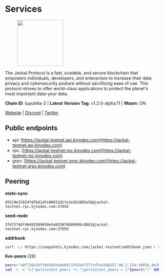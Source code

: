 # Services

<figure><img src="https://raw.githubusercontent.com/kj89/testnet_manuals/main/pingpub/logos/jackal.png" width="150" alt=""><figcaption></figcaption></figure>

The Jackal Protocol is a fast, scalable, and secure blockchain that empowers  individuals, developers, and enterprises to increase their data privacy and  cybersecurity posture without sacrificing ease of use. This protocol strives  to offer world-class applications to protect the planet's most important data–your data.

**Chain ID**: lupulella-2 | **Latest Version Tag**: v1.2.0-alpha.11 | **Wasm**: ON

[Website](https://jackalprotocol.com) | [Discord](https://discord.com/invite/5GKym3p6rj) | [Twitter](https://twitter.com/Jackal_Protocol)


## Public endpoints

* api: [https://jackal-testnet.api.kjnodes.com](https://jackal-testnet.api.kjnodes.com)
* rpc: [https://jackal-testnet.rpc.kjnodes.com](https://jackal-testnet.rpc.kjnodes.com)
* grpc: [https://jackal-testnet.grpc.kjnodes.com](https://jackal-testnet.grpc.kjnodes.com)

## Peering

**state-sync**

```text
d5519e378247dfb61dfe90652d1fe3e2b3005a5b@jackal-testnet.rpc.kjnodes.com:37656
```

**seed-node**

```text
3f472746f46493309650e5a033076689996c8881@jackal-testnet.rpc.kjnodes.com:37659
```

**addrbook**
```bash
curl -Ls https://snapshots.kjnodes.com/jackal-testnet/addrbook.json > $HOME/.canine/config/addrbook.json
```

**live-peers** (26)
```bash
peers="a0f726a3dffb45d9cbde0913701bd757fcd7e434@157.90.2.254:36656,0e3058446ee9b1ad449b5d3a60d5c4f92dd3785c@65.109.30.12:56656,84af58201840781a0a62449d1dcdb0ad0cf5bdb3@91.223.3.144:26356,0394449cab5a29f24dd4f37683d3b7622f27c0fc@65.108.206.118:61156,6c7100291f35132ac1b58ff7c6d05b4ce75512b7@65.108.70.119:36156,bb36af02fd6e50f3bedbc58b3589bdc203d896fc@103.19.25.157:26656,372111fd8c3c11a57cd34db58b2bdd8d2b6e5005@172.104.19.93:26656,11b91d243d43e761c96cfbf49f2f2bd06cce2df8@65.109.23.114:17556,09d9127972ded9e22f9f11833ed7fcfa149cf1fa@65.109.92.240:19126,5c2a752c9b1952dbed075c56c600c3a79b58c395@195.3.220.57:26906,451622fd913f6119a67f67e65f3ab82c3fbea529@78.107.253.133:32656,f3e70d3de1974208af04dac6fabd657ab4abf0ff@65.108.75.107:24656,80420ad774e622bda8e1dfa9b80da11eee7eed1f@144.126.140.252:29656,b26f63f307ca8e80033cbc618f7577e5be7f0c1a@95.217.118.96:27363,1b191fb9ef837dec648136097f94925a15dd85ab@213.170.135.20:26516,c28ae12dc190b2abfc578f8ed2fea90fa5ff3b1d@65.108.134.208:26656,6c6c7f370febd64447770da8aec0b9d359d61565@65.109.70.23:17556,5eedbfbe64b942f4ab54db3842acf3bfab034c24@161.97.74.88:46656,27238e2f804bf28a14c186a2e0f0ceaae0d2588f@176.9.98.24:30566,386572507ab639afc3f78deaad4f6311d22c367d@23.29.55.92:26656,2633208f609ac5fc77fac203dd23326ba0fc9902@185.208.207.94:26656,b549c1092e37db22576e31f19cbec4b1b3b36503@116.202.227.117:37656,4ea723e652f11433734ae2aa6f364ef0510d6636@16.163.74.176:26626,3c6d856a429224201d78c7f28026874d10a27f57@5.75.227.78:26656,2ededbdbd98580e22ae8c3676e37b6e1fc1d987b@142.132.248.253:23656,ade4d8bc8cbe014af6ebdf3cb7b1e9ad36f412c0@176.9.82.221:17556"
sed -i -e "s|^persistent_peers *=.*|persistent_peers = \"$peers\"|" $HOME/.canine/config/config.toml
```
